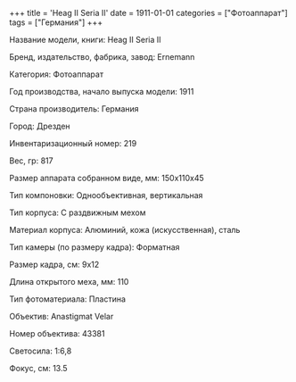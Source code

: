 +++
title = 'Heag II Seria II'
date = 1911-01-01
categories = ["Фотоаппарат"]
tags = ["Германия"]
+++

Название модели, книги: Heag II Seria II

Бренд, издательство, фабрика, завод: Ernemann

Категория: Фотоаппарат

Год производства, начало выпуска модели: 1911

Страна производитель: Германия

Город: Дрезден

Инвентаризационный номер: 219

Вес, гр: 817

Размер аппарата  собранном виде, мм: 150x110x45

Тип компоновки: Однообъективная, вертикальная

Тип корпуса: С раздвижным мехом

Материал корпуса: Алюминий, кожа (искусственная), сталь

Тип камеры (по размеру кадра): Форматная

Размер кадра, см: 9х12

Длина открытого меха, мм: 110

Тип фотоматериала: Пластина

Объектив: Anastigmat Velar

Номер объектива: 43381

Светосила: 1:6,8

Фокус, см: 13.5

